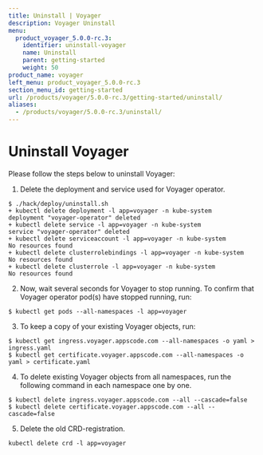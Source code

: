 ```yaml
---
title: Uninstall | Voyager
description: Voyager Uninstall
menu:
  product_voyager_5.0.0-rc.3:
    identifier: uninstall-voyager
    name: Uninstall
    parent: getting-started
    weight: 50
product_name: voyager
left_menu: product_voyager_5.0.0-rc.3
section_menu_id: getting-started
url: /products/voyager/5.0.0-rc.3/getting-started/uninstall/
aliases:
  - /products/voyager/5.0.0-rc.3/uninstall/
---
```


# Uninstall Voyager
Please follow the steps below to uninstall Voyager:

1. Delete the deployment and service used for Voyager operator.
```console
$ ./hack/deploy/uninstall.sh 
+ kubectl delete deployment -l app=voyager -n kube-system
deployment "voyager-operator" deleted
+ kubectl delete service -l app=voyager -n kube-system
service "voyager-operator" deleted
+ kubectl delete serviceaccount -l app=voyager -n kube-system
No resources found
+ kubectl delete clusterrolebindings -l app=voyager -n kube-system
No resources found
+ kubectl delete clusterrole -l app=voyager -n kube-system
No resources found
```

2. Now, wait several seconds for Voyager to stop running. To confirm that Voyager operator pod(s) have stopped running, run:
```console
$ kubectl get pods --all-namespaces -l app=voyager
```

3. To keep a copy of your existing Voyager objects, run:
```console
$ kubectl get ingress.voyager.appscode.com --all-namespaces -o yaml > ingress.yaml
$ kubectl get certificate.voyager.appscode.com --all-namespaces -o yaml > certificate.yaml
```

4. To delete existing Voyager objects from all namespaces, run the following command in each namespace one by one.
```console
$ kubectl delete ingress.voyager.appscode.com --all --cascade=false
$ kubectl delete certificate.voyager.appscode.com --all --cascade=false
```

5. Delete the old CRD-registration.
```console
kubectl delete crd -l app=voyager
```
